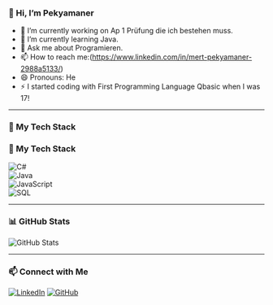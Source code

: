 ### 👋 Hi, I’m Pekyamaner
- 🔭 I’m currently working on Ap 1 Prüfung die ich bestehen muss.
- 🌱 I’m currently learning Java.
- 💬 Ask me about Programieren.
- 📫 How to reach me:(https://www.linkedin.com/in/mert-pekyamaner-2988a5133/)
- 😄 Pronouns: He
- ⚡  I started coding with First Programming Language Qbasic when I was 17!

---

### 🚀 My Tech Stack  
### 🚀 My Tech Stack  
![C#](https://img.shields.io/badge/C%23-239120?style=for-the-badge&logo=c-sharp&logoColor=white)  
![Java](https://img.shields.io/badge/Java-ED8B00?style=for-the-badge&logo=java&logoColor=white)  
![JavaScript](https://img.shields.io/badge/JavaScript-F7DF1E?style=for-the-badge&logo=javascript&logoColor=black)  
![SQL](https://img.shields.io/badge/SQL-4479A1?style=for-the-badge&logo=postgresql&logoColor=white)  



---

### 📊 GitHub Stats  
![GitHub Stats](https://github-readme-stats.vercel.app/api?username=pekyamaner&show_icons=true&theme=radical)

---

### 📫 Connect with Me  
[![LinkedIn](https://img.shields.io/badge/LinkedIn-%230077B5.svg?style=for-the-badge&logo=linkedin&logoColor=white)](https://linkedin.com/in/mert-pekyamaner-2988a5133/)
[![GitHub](https://img.shields.io/badge/GitHub-100000?style=for-the-badge&logo=github&logoColor=white)](https://github.com/pekyamaner)
